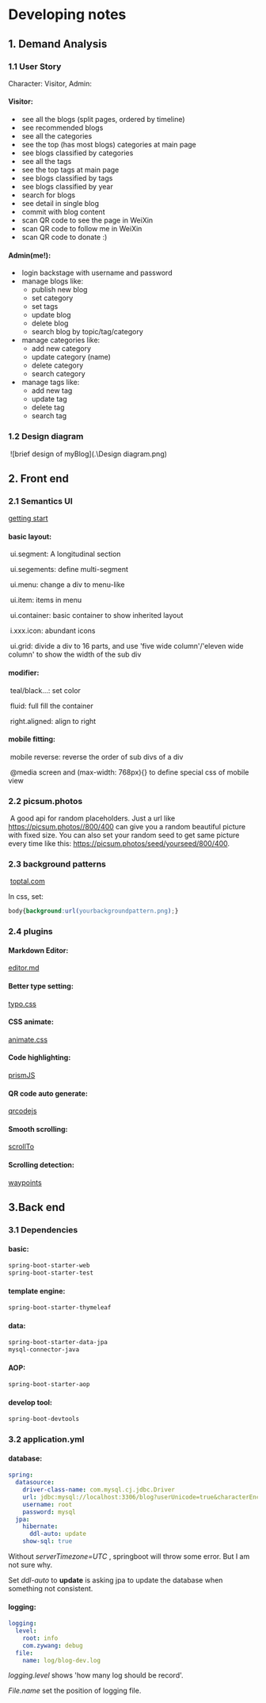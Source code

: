 # Developing notes

## 1. Demand Analysis

### 1.1 User Story

Character: Visitor, Admin:

#### Visitor: 

- ​		see all the blogs (split pages, ordered by timeline)
- ​        see recommended blogs
- ​		see all the categories
- ​		see the top (has most blogs) categories at main page
- ​		see blogs classified by categories
- ​		see all the tags
- ​		see the top tags at main page
- ​		see blogs classified by tags
- ​		see blogs classified by year
- ​		search for blogs
- ​		see detail in single blog
- ​		commit with blog content
- ​		scan QR code to see the page in WeiXin
- ​		scan QR code to follow me in WeiXin
- ​		scan QR code to donate :)

#### 	Admin(me!):

- ​		login backstage with username and password
- ​		manage blogs like:
  - publish new blog
  - set category
  - set tags
  - update blog
  - delete blog
  - search blog by topic/tag/category
- ​      manage categories like:
  - add new category
  - update category (name)
  - delete category
  - search category
- ​      manage tags like:
  - add new tag
  - update tag
  - delete tag
  - search tag



### 1.2 Design diagram

​			![brief design of myBlog](.\Design diagram.png)



## 2. Front end

### 2.1 Semantics UI

[getting start](https://semantic-ui.com/introduction/getting-started.html)

#### basic layout:

​	ui.segment: A longitudinal section

​	ui.segements: define multi-segment

​	ui.menu: change a div to menu-like

​	ui.item: items in menu

​	ui.container: basic container to show inherited layout

​	i.xxx.icon: abundant icons

​	ui.grid: divide a div to 16 parts, and use 'five wide column'/'eleven wide column' to show the width of the sub div

#### modifier:

​	teal/black...: set color

​	fluid: full fill the container

​	right.aligned: align to right

#### mobile fitting:

​	mobile reverse: reverse the order of sub divs of a div

​	@media screen and (max-width: 768px){} to define special css of mobile view

### 2.2 picsum.photos

​	A good api for random placeholders. Just a url like https://picsum.photos//800/400 can give you a random beautiful picture with fixed size. You can also set your random seed to get same picture every time like this: https://picsum.photos/seed/yourseed/800/400.



### 2.3 background patterns

​	[toptal.com](https://www.toptal.com/designers/subtlepatterns/)

   In css, set:

```css
body{background:url(yourbackgroundpattern.png);}
```



### 2.4 plugins

#### Markdown Editor:

[editor.md](http://editor.md.ipandao.com/)

#### Better type setting:

[typo.css](https://github.com/sofish/typo.css)

#### CSS animate:

[animate.css](https://github.com/daneden/animate.css)

#### Code highlighting:

[prismJS](https://github.com/PrismJS/prism)

#### QR code auto generate:

[qrcodejs](https://github.com/davidshimjs/qrcodejs)

#### Smooth scrolling:

[scrollTo](https://github.com/flesler/jquery.scrollTo)

#### Scrolling detection:

[waypoints](https://github.com/imakewebthings/waypoints)

## 3.Back end

### 3.1 Dependencies

#### basic:

```xml
spring-boot-starter-web
spring-boot-starter-test
```

#### template engine:

```xml
spring-boot-starter-thymeleaf
```

#### data:

```xml
spring-boot-starter-data-jpa
mysql-connector-java
```

#### AOP:

```xml
spring-boot-starter-aop
```

#### develop tool:

```xml
spring-boot-devtools
```

### 3.2 application.yml

#### database:

```yml
spring:
  datasource:
    driver-class-name: com.mysql.cj.jdbc.Driver
    url: jdbc:mysql://localhost:3306/blog?userUnicode=true&characterEncoding=utf-8&serverTimezone=UTC
    username: root
    password: mysql
  jpa:
    hibernate:
      ddl-auto: update
    show-sql: true
```

Without *serverTimezone=UTC* , springboot will throw some error.  But I am not sure why.

Set *ddl-auto* to **update** is asking jpa to update the database when something not consistent.

#### logging:

```yml
logging:
  level:
    root: info
    com.zywang: debug
  file:
    name: log/blog-dev.log
```

*logging.level* shows 'how many log should be record'.

*File.name* set the position of logging file.